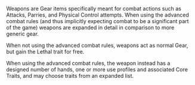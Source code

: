 Weapons are Gear items specifically meant for combat actions such as Attacks, Parries, and Physical Control attempts. When using the advanced combat rules (and thus implicitly expecting combat to be a significant part of the game) weapons are expanded in detail in comparison to more generic gear.

When not using the advanced combat rules, weapons act as normal Gear, but gain the Lethal trait for free.

When using the advanced combat rules, the weapon instead has a designed number of hands, one or more use profiles and associated Core Traits, and may choose traits from an expanded list.